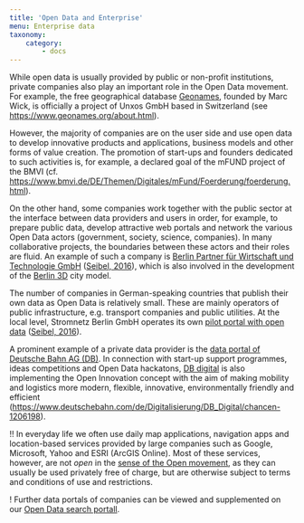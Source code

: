 ```yaml
---
title: 'Open Data and Enterprise'
menu: Enterprise data
taxonomy:
    category:
        - docs
---
```

While open data is usually provided by public or non-profit institutions, private companies also play an important role in the Open Data movement. For example, the free geographical database [Geonames](https://www.geonames.org/), founded by Marc Wick, is officially a project of Unxos GmbH based in Switzerland (see https://www.geonames.org/about.html).

However, the majority of companies are on the user side and use open data to develop innovative products and applications, business models and other forms of value creation. The promotion of start-ups and founders dedicated to such activities is, for example, a declared goal of the mFUND project of the BMVI (cf. https://www.bmvi.de/DE/Themen/Digitales/mFund/Foerderung/foerderung.html).

On the other hand, some companies work together with the public sector at the interface between data providers and users in order, for example, to prepare public data, develop attractive web portals and network the various Open Data actors (government, society, science, companies). In many collaborative projects, the boundaries between these actors and their roles are fluid. An example of such a company is [Berlin Partner für Wirtschaft und Technologie GmbH](https://www.berlin-partner.de/) ([Seibel, 2016](../literatur#Seibel2016)), which is also involved in the development of the [Berlin 3D](https://www.businesslocationcenter.de/downloadportal) city model.

The number of companies in German-speaking countries that publish their own data as Open Data is relatively small. These are mainly operators of public infrastructure, e.g. transport companies and public utilities. At the local level, Stromnetz Berlin GmbH operates its own [pilot portal with open data](http://netzdaten-berlin.de/) ([Seibel, 2016](../literatur#Seibel2016)).

A prominent example of a private data provider is the [data portal of Deutsche Bahn AG (DB)](https://data.deutschebahn.com). In connection with start-up support programmes, ideas competitions and Open Data hackatons, [DB digital](https://www.deutschebahn.com/de/Digitalisierung/DB_Digital/) is also implementing the Open Innovation concept with the aim of making mobility and logistics more modern, flexible, innovative, environmentally friendly and efficient (https://www.deutschebahn.com/de/Digitalisierung/DB_Digital/chancen-1206198).

<!--
Weitere Beispiele für Datenanbieter:

|     |     |
| --- | --- |
|     |     |

-->
!! In everyday life we often use daily map applications, navigation apps and location-based services provided by large companies such as Google, Microsoft, Yahoo and ESRI (ArcGIS Online). Most of these services, however, are not *open* in the [sense of the Open movement](https://opendefinition.org/), as they can usually be used privately free of charge, but are otherwise subject to terms and conditions of use and restrictions.

 <!--Dieser Unterschied zwischen *offen* und *kostenlos* wird im Abschnitt [Nutzungsbeschränkte Geodaten und Services](nutzungsbeschraenkte-geodaten-und-services) behandelt.-->

! Further data portals of companies can be viewed and supplemented on our [Open Data search portall](https://portal.opengeoedu.de).

<!--
!! Diese Seite ist noch im Entwurfsstadium!
- DB Open Data
- OpenCoorporates
- Offene Finanzdaten
- ...
-->
